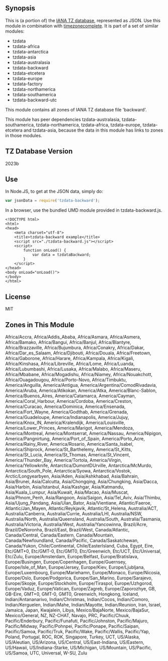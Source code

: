 
## Synopsis

This is (a portion of) the [IANA TZ database](https://www.iana.org/time-zones), represented as JSON. Use this module in combination with [timezonecomplete](https://www.npmjs.com/package/timezonecomplete).
It is part of a set of similar modules:
* tzdata
* tzdata-africa
* tzdata-antarctica
* tzdata-asia
* tzdata-australasia
* tzdata-backward
* tzdata-etcetera
* tzdata-europe
* tzdata-factory
* tzdata-northamerica
* tzdata-southamerica
* tzdata-backward-utc

This module contains all zones of IANA TZ database file 'backward'.

This module has peer dependencies tzdata-australasia, tzdata-southamerica, tzdata-northamerica, tzdata-africa, tzdata-europe, tzdata-etcetera and tzdata-asia, because the data in this module has links to zones in those modules.

## TZ Database Version

2023b

## Use

In Node.JS, to get at the JSON data, simply do:

```javascript
var jsonData = require('tzdata-backward');
```

In a browser, use the bundled UMD module provided in tzdata-backward.js.

```
<!DOCTYPE html>
<html>
<head>
    <meta charset="utf-8">
    <title>tzdata-backward example</title>
    <script src="./tzdata-backward.js"></script>
    <script>
        function onLoad() {
            var data = tzdataBackward;
        }
    </script>
</head>
<body onLoad="onLoad()">
</body>
</html>
```

## License

MIT

## Zones in This Module

Africa/Accra, Africa/Addis_Ababa, Africa/Asmara, Africa/Asmera, Africa/Bamako, Africa/Bangui, Africa/Banjul, Africa/Blantyre, Africa/Brazzaville, Africa/Bujumbura, Africa/Conakry, Africa/Dakar, Africa/Dar_es_Salaam, Africa/Djibouti, Africa/Douala, Africa/Freetown, Africa/Gaborone, Africa/Harare, Africa/Kampala, Africa/Kigali, Africa/Kinshasa, Africa/Libreville, Africa/Lome, Africa/Luanda, Africa/Lubumbashi, Africa/Lusaka, Africa/Malabo, Africa/Maseru, Africa/Mbabane, Africa/Mogadishu, Africa/Niamey, Africa/Nouakchott, Africa/Ouagadougou, Africa/Porto-Novo, Africa/Timbuktu, America/Anguilla, America/Antigua, America/Argentina/ComodRivadavia, America/Aruba, America/Atikokan, America/Atka, America/Blanc-Sablon, America/Buenos_Aires, America/Catamarca, America/Cayman, America/Coral_Harbour, America/Cordoba, America/Creston, America/Curacao, America/Dominica, America/Ensenada, America/Fort_Wayne, America/Godthab, America/Grenada, America/Guadeloupe, America/Indianapolis, America/Jujuy, America/Knox_IN, America/Kralendijk, America/Louisville, America/Lower_Princes, America/Marigot, America/Mendoza, America/Montreal, America/Montserrat, America/Nassau, America/Nipigon, America/Pangnirtung, America/Port_of_Spain, America/Porto_Acre, America/Rainy_River, America/Rosario, America/Santa_Isabel, America/Shiprock, America/St_Barthelemy, America/St_Kitts, America/St_Lucia, America/St_Thomas, America/St_Vincent, America/Thunder_Bay, America/Tortola, America/Virgin, America/Yellowknife, Antarctica/DumontDUrville, Antarctica/McMurdo, Antarctica/South_Pole, Antarctica/Syowa, Antarctica/Vostok, Arctic/Longyearbyen, Asia/Aden, Asia/Ashkhabad, Asia/Bahrain, Asia/Brunei, Asia/Calcutta, Asia/Chongqing, Asia/Chungking, Asia/Dacca, Asia/Harbin, Asia/Istanbul, Asia/Kashgar, Asia/Katmandu, Asia/Kuala_Lumpur, Asia/Kuwait, Asia/Macao, Asia/Muscat, Asia/Phnom_Penh, Asia/Rangoon, Asia/Saigon, Asia/Tel_Aviv, Asia/Thimbu, Asia/Ujung_Pandang, Asia/Ulan_Bator, Asia/Vientiane, Atlantic/Faeroe, Atlantic/Jan_Mayen, Atlantic/Reykjavik, Atlantic/St_Helena, Australia/ACT, Australia/Canberra, Australia/Currie, Australia/LHI, Australia/NSW, Australia/North, Australia/Queensland, Australia/South, Australia/Tasmania, Australia/Victoria, Australia/West, Australia/Yancowinna, Brazil/Acre, Brazil/DeNoronha, Brazil/East, Brazil/West, Canada/Atlantic, Canada/Central, Canada/Eastern, Canada/Mountain, Canada/Newfoundland, Canada/Pacific, Canada/Saskatchewan, Canada/Yukon, Chile/Continental, Chile/EasterIsland, Cuba, Egypt, Eire, Etc/GMT+0, Etc/GMT-0, Etc/GMT0, Etc/Greenwich, Etc/UCT, Etc/Universal, Etc/Zulu, Europe/Amsterdam, Europe/Belfast, Europe/Bratislava, Europe/Busingen, Europe/Copenhagen, Europe/Guernsey, Europe/Isle_of_Man, Europe/Jersey, Europe/Kiev, Europe/Ljubljana, Europe/Luxembourg, Europe/Mariehamn, Europe/Monaco, Europe/Nicosia, Europe/Oslo, Europe/Podgorica, Europe/San_Marino, Europe/Sarajevo, Europe/Skopje, Europe/Stockholm, Europe/Tiraspol, Europe/Uzhgorod, Europe/Vaduz, Europe/Vatican, Europe/Zagreb, Europe/Zaporozhye, GB, GB-Eire, GMT+0, GMT-0, GMT0, Greenwich, Hongkong, Iceland, Indian/Antananarivo, Indian/Christmas, Indian/Cocos, Indian/Comoro, Indian/Kerguelen, Indian/Mahe, Indian/Mayotte, Indian/Reunion, Iran, Israel, Jamaica, Japan, Kwajalein, Libya, Mexico/BajaNorte, Mexico/BajaSur, Mexico/General, NZ, NZ-CHAT, Navajo, PRC, Pacific/Chuuk, Pacific/Enderbury, Pacific/Funafuti, Pacific/Johnston, Pacific/Majuro, Pacific/Midway, Pacific/Pohnpei, Pacific/Ponape, Pacific/Saipan, Pacific/Samoa, Pacific/Truk, Pacific/Wake, Pacific/Wallis, Pacific/Yap, Poland, Portugal, ROC, ROK, Singapore, Turkey, UCT, US/Alaska, US/Aleutian, US/Arizona, US/Central, US/East-Indiana, US/Eastern, US/Hawaii, US/Indiana-Starke, US/Michigan, US/Mountain, US/Pacific, US/Samoa, UTC, Universal, W-SU, Zulu
